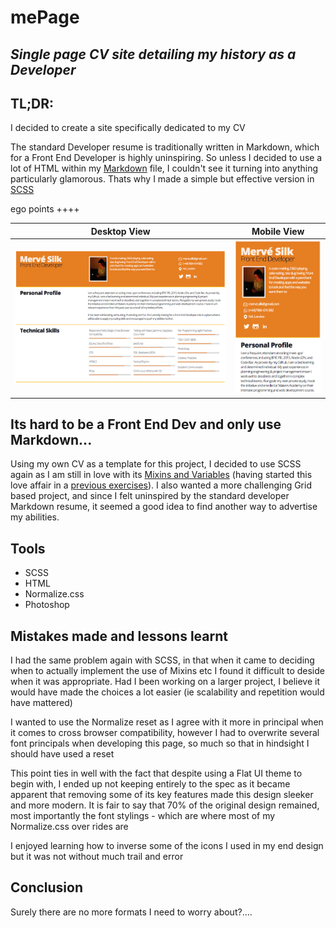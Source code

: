 # mePage

## *Single page CV site detailing my history as a Developer*

## __TL;DR:__

I decided to create a site specifically dedicated to my CV

The standard Developer resume is traditionally written in Markdown, which for a Front End Developer is highly uninspiring. So unless I decided to use a lot of HTML within my [Markdown](https://help.github.com/articles/github-flavored-markdown/) file, I couldn't see it turning into anything particularly glamorous. Thats why I made a simple but effective version in [SCSS](http://sass-lang.com/)

 ego points ++++

Desktop View                                                               |  Mobile View
:-------------------------------------------------------------------------:|:----------------------------------------------------------------------:
![Desktop view of website](images/readMe/desktopView.png "Desktop view of sassy mePage web page") |  ![Mobile view of Web Page](images/readMe/mobileView.png "Mobile view of mePage web page")

## Its hard to be a Front End Dev and only use Markdown...

Using my own CV as a template for this project, I decided to use SCSS again as I am still in love with its [Mixins and Variables](http://sass-lang.com/guide) (having started this love affair in a [previous exercises](https://github.com/Mervodactyl/scssyDigimon)). I also wanted a more challenging Grid based project, and since I felt uninspired by the standard developer Markdown resume, it seemed a good idea to find another way to advertise my abilities.

## Tools

* SCSS
* HTML
* Normalize.css
* Photoshop

## Mistakes made and lessons learnt

I had the same problem again with SCSS, in that when it came to deciding when to actually implement the use of Mixins etc I found it difficult to deside when it was appropriate. Had I been working on a larger project, I believe it would have made the choices a lot easier (ie scalability and repetition would have mattered)

I wanted to use the Normalize reset as I agree with it more in principal when it comes to cross browser compatibility, however I had to overwrite several font principals when developing this page, so much so that in hindsight I should have used a reset

This point ties in well with the fact that despite using a Flat UI theme to begin with, I ended up not keeping entirely to the spec as it became apparent that removing some of its key features made this design sleeker and more modern. It is fair to say that 70% of the original design remained, most importantly the font stylings - which are where most of my Normalize.css over rides are

I enjoyed learning how to inverse some of the icons I used in my end design but it was not without much trail and error

## Conclusion

Surely there are no more formats I need to worry about?....
